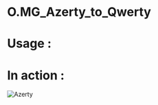 # O.MG_Azerty_to_Qwerty
# Usage : 
#
# In action : 
![Azerty](https://s2.gifyu.com/images/omg_azerty_to_qwerty.gif)
